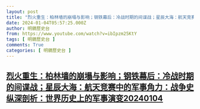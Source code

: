 ```yaml
---
layout: post
title: "烈火重生：柏林墙的崩塌与影响；钢铁幕后：冷战时期的间谍战；星辰大海：航天竞赛中的军事角力：战争史纵深剖析：世界历史上的军事演变20240104"
date: 2024-01-04T05:57:25.000Z
author: 明鏡歷史台
from: https://www.youtube.com/watch?v=ibIpzm25KtY
tags: [ 明鏡歷史台 ]
comments: True
categories: [ 明鏡歷史台 ]
---
```

<!--1704347845000-->
[烈火重生：柏林墙的崩塌与影响；钢铁幕后：冷战时期的间谍战；星辰大海：航天竞赛中的军事角力：战争史纵深剖析：世界历史上的军事演变20240104](https://www.youtube.com/watch?v=ibIpzm25KtY)
------

<div>

</div>
